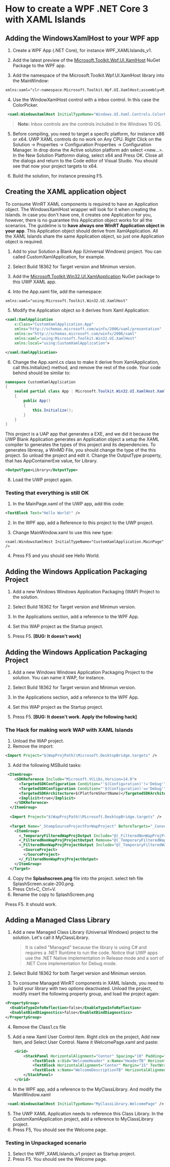 # How to create a WPF .NET Core 3 with XAML Islands

## Adding the WindowsXamlHost to your WPF app
1. Create a WPF App (.NET Core), for instance WPF_XAMLIslands_v1.

2. Add the latest preview of the [Microsoft.Toolkit.Wpf.UI.XamlHost](https://www.nuget.org/packages/Microsoft.Toolkit.Wpf.UI.XamlHost/6.0.0-preview7?_src=template) NuGet Package to the WPF app.

3. Add the namespace of the Microsoft.Toolkit.Wpf.UI.XamlHost library into the MainWindow:
```xml
xmlns:xaml="clr-namespace:Microsoft.Toolkit.Wpf.UI.XamlHost;assembly=Microsoft.Toolkit.Wpf.UI.XamlHost"
```

4. Use the WindowXamlHost control with a inbox control. In this case the ColorPicker. 
```XML
 <xaml:WindowsXamlHost InitialTypeName="Windows.UI.Xaml.Controls.ColorPicker" />
 ```

 >__Note:__ Inbox controls are the controls included in the Windows 10 OS.

 5. Before compiling, you need to target a specifc platform, for instance x86 or x64. UWP XAML controls do no work on Any CPU. 
    Right Click on the Solution -> Properties -> Configuration Properties -> Configuration Manager. In drop donw the Active solution platform adn select <new...>. In the New Solution Platformn dialog, select x64 and Press OK. Close all the dialogs and return to the Code editor of Visual Studio. You should see that now your project targets to x64.

 6. Build the solution, for instance pressing F5.

## Creating the XAML application object

To consume WinRT XAML components is required to have an Application object. The WindowsXamlHost wrapper will look for it when creating the Islands. In case you don't have one, it creates one Application for you, however, there is no guarantee this Application object works for all the scenarios. The guideline is to __have always one WinRT Application object in your app__. This Application object should derive from XamlApplication. All the XAML Islands share the same Application object, so just one Application object is required. 

1. Add to your Solution a Blank App (Universal Windows) project. You can called CustomXamlApplication, for example.
2. Select Build 18362 for Target version and Minimun version. 

3. Add the [Microsoft.Toolkit.Win32.UI.XamlApplication](https://www.nuget.org/packages/Microsoft.Toolkit.Win32.UI.XamlApplication/6.0.0-preview7?_src=template) NuGet package to this UWP XAML app.

4. Into the App.xaml file, add the namespace:
```xml
xmlns:xaml="using:Microsoft.Toolkit.Win32.UI.XamlHost"
```
5. Modify the Application object so it derives from Xaml Application:
```xml
<xaml:XamlApplication
    x:Class="CustomXamlApplication.App"
    xmlns="http://schemas.microsoft.com/winfx/2006/xaml/presentation"
    xmlns:x="http://schemas.microsoft.com/winfx/2006/xaml"
    xmlns:xaml="using:Microsoft.Toolkit.Win32.UI.XamlHost"
    xmlns:local="using:CustomXamlApplication">

</xaml:XamlApplication>
```
6. Change the App.xaml.cs class to make it derive from XamlApplication, call this.Initialize() method,  and remove the rest of the code. Your code behind should be similar to:

```cs
namespace CustomXamlApplication
{
    sealed partial class App : Microsoft.Toolkit.Win32.UI.XamlHost.XamlApplication
    {
        public App()
        {
            this.Initialize();
        }
    }
}
```
 This project is a UAP app that generates a EXE, and we did it because the UWP Blank Application generates an Application object a setup the XAML compiler to generates the types of this project and its dependencies. To generates libreray, a WinMD File, you should change the type of the this project. So unload the project and edit it. Change the OutputType property, that has AppContainerExe value, for Library.   
```xml
<OutputType>Library</OutputType>
```
8. Load the UWP project again.
### Testing that everything is still OK 

1. In the MainPage.xaml of the UWP app, add this code:
```xml
<TextBlock Text="Hello World!" />
```
2. In the WPF app, add a Reference to this project to the UWP project. 

3. Change MainWindow.xaml to use this new type:
```
<xaml:WindowsXamlHost InitialTypeName="CustomXamlApplication.MainPage" />
```
4. Press F5 and you should see Hello World.

## Adding the Windows Application Packaging Project
1. Add a new Windows Windows Application Packaging (WAP) Project to the solution. 

2. Select Build 18362 for Target version and Minimun version.

3. In the Applications section, add a reference to the WPF App.

4. Set this WAP project as the Startup project.

5. Press F5. __[BUG: It doesn't work]__

## Adding the Windows Application Packaging Project
1. Add a new Windows Windows Application Packaging Project to the solution. You can name it WAP, for instance. 

2. Select Build 18362 for Target version and Minimun version.

3. In the Applications section, add a reference to the WPF App.

4. Set this WAP project as the Startup project.

5. Press F5. __[BUG: It doesn't work. Apply the following hack]__

### The Hack for making work WAP with XAML Islands

1. Unload the WAP project.
2. Remove the import:
```xml
<Import Project="$(WapProjPath)\Microsoft.DesktopBridge.targets" />

```
3. Add the following MSBuild tasks:
```xml
 <ItemGroup>
    <SDKReference Include="Microsoft.VCLibs,Version=14.0">
      <TargetedSDKConfiguration Condition="'$(Configuration)'!='Debug'">Retail</TargetedSDKConfiguration>
      <TargetedSDKConfiguration Condition="'$(Configuration)'=='Debug'">Debug</TargetedSDKConfiguration>
      <TargetedSDKArchitecture>$(PlatformShortName)</TargetedSDKArchitecture>
      <Implicit>true</Implicit>
    </SDKReference>
  </ItemGroup>
  
  <Import Project="$(WapProjPath)\Microsoft.DesktopBridge.targets" />
  
  <Target Name="_StompSourceProjectForWapProject" BeforeTargets="_ConvertItems">
    <ItemGroup>
      <_TemporaryFilteredWapProjOutput Include="@(_FilteredNonWapProjProjectOutput)" />
      <_FilteredNonWapProjProjectOutput Remove="@(_TemporaryFilteredWapProjOutput)" />
      <_FilteredNonWapProjProjectOutput Include="@(_TemporaryFilteredWapProjOutput)">
        <SourceProject>
        </SourceProject>
      </_FilteredNonWapProjProjectOutput>
    </ItemGroup>
  </Target>
```
4. Copy the __Splashscreen.png__ file into the project. select teh file SplashScreen.scale-200.png. 
5. Press Ctrl+C, Ctrl+V. 
6. Rename the copy to SplashScreen.png 

Press F5. It should work.

## Adding a Managed Class Library
1. Add a new Managed Class Library (Universal Windows) project to the solution. Let's call it MyClassLibrary. 
    >  It is called "Managed" because the library is using C# and requires a .NET Runtime to run the code. Notice that UWP apps use the .NET Native implementation in Release mode and a sort of .NET Core implementation for Debug mode. 
2. Select Build 18362 for both Target version and Minimun version.

3. To consume Managed WinRT components in XAML Islands, you need to build your library with two options deactivated.  Unload the project, modify insert the following property group, and load the project again: 
```xml
<PropertyGroup>
  <EnableTypeInfoReflection>false</EnableTypeInfoReflection>
  <EnableXBindDiagnostics>false</EnableXBindDiagnostics>
</PropertyGroup>
```

4. Remove the Class1.cs file

5. Add a new Xaml User Control item. Right click on the project, Add new Item, and Select User Control. Name it WelcomePage.xaml and paste:
```xml
    <Grid>
        <StackPanel HorizontalAlignment="Center" Spacing="10" Padding="20" VerticalAlignment="Center">
            <TextBlock x:Uid="WelcomeHeader" x:Name="HeaderTB" HorizontalAlignment="Center" TextWrapping="Wrap" Text="Hello from Xaml Islands" FontSize="30" />
            <TextBlock HorizontalAlignment="Center" Margin="15" TextWrapping="Wrap" Text="😍❤💋🌹🎉😎�🐱‍👤" FontSize="16" />
            <TextBlock x:Name="WelcomeDescriptionTB" HorizontalAlignment="Center" TextWrapping="WrapWholeWords" Margin="10" Text="This is a sample" FontSize="16" />
        </StackPanel>
    </Grid>
```
4. In the WPF app, add a reference to the MyClassLibrary. And modify the MainWindow.xaml
```xml
 <xaml:WindowsXamlHost InitialTypeName="MyClassLibrary.WelcomePage" />
```
5. The UWP XAML Application needs to reference this Class Library. In the CustomXamlApplication project, add a reference to MyClassLibrary project. 
6. Press F5, You should see the Welcome page.

### Testing in Unpackaged scenario
1. Select the WPF_XAMLIslands_v1 project as Startup project.
2. Press F5. You should see the Welcome page.













